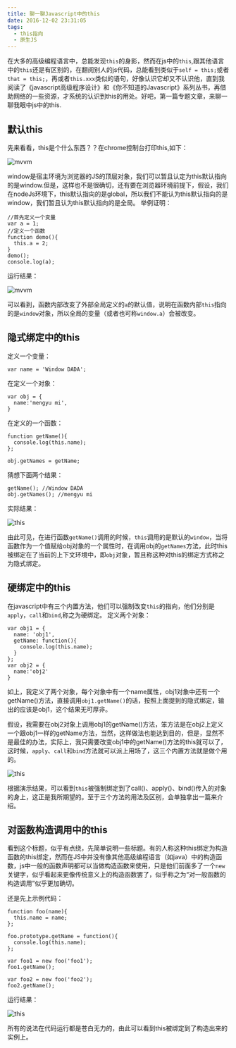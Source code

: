 ```yaml
---
title: 聊一聊Javascript中的this
date: 2016-12-02 23:31:05
tags:
  - this指向
  - 原生JS
---
```

在大多的高级编程语言中，总能发现`this`的身影，然而在js中的`this`,跟其他语言中的`this`还是有区别的，在翻阅别人的js代码，总能看到类似于`self = this;`或者`that = this;`，再或者`this.xxx`类似的语句，好像认识它却又不认识他，直到我阅读了《javascript高级程序设计》和《你不知道的Javascript》系列丛书，再借助网络的一些资源，才系统的认识到this的用处。好吧，第一篇专题文章，来聊一聊我眼中js中的this.
<!-- more -->
## 默认this
先来看看，this是个什么东西？？在chrome控制台打印this,如下：

![mvvm](/images/2016/12/1202/this1.png)


window是宿主环境为浏览器的JS的顶层对象，我们可以暂且认定为this默认指向的是window.但是，这样也不是很确切，还有要在浏览器环境前提下，假设，我们在nodeJs环境下，this默认指向的是global，所以我们不能认为this默认指向的是window，我们暂且认为this默认指向的是全局。
举例证明：
```
//首先定义一个变量
var a = 1;
//定义一个函数
function demo(){
  this.a = 2;
}
demo();
console.log(a);
```

运行结果：

![mvvm](/images/2016/12/1202/defaultImg.png)

可以看到，函数内部改变了外部全局定义的`a`的默认值，说明在函数内部`this`指向的是`window`对象，所以全局的变量（或者也可称`window.a`）会被改变。

## 隐式绑定中的this
定义一个变量：
```
var name = 'Window DADA';
```
在定义一个对象：
```
var obj = {
  name:'mengyu mi',
}
```
在定义的一个函数：
```
function getName(){
  console.log(this.name);
};
```
```
obj.getNames = getName;
```
猜想下面两个结果：
```
getName(); //Window DADA
obj.getNames(); //mengyu mi
```
实际结果：

![this](/images/2016/12/1202/this2.png)

由此可见，在进行函数`getName()`调用的时候，`this`调用的是默认的`window`，当将函数作为一个值赋给obj对象的一个属性时，在调用obj的`getNames`方法，此时this被绑定在了当前的上下文环境中，即`obj`对象，暂且称这种对this的绑定方式称之为隐式绑定。

## 硬绑定中的this
在javascript中有三个内置方法，他们可以强制改变`this`的指向，他们分别是`apply`，`call`和`bind`,称之为硬绑定。
定义两个对象：
```
var obj1 = {
  name: 'obj1',
  getName: function(){
    console.log(this.name);
  }
};
var obj2 = {
  name:'obj2'
}
```
如上，我定义了两个对象，每个对象中有一个name属性，obj1对象中还有一个getName()方法，直接调用`obj1.getName()`的话，按照上面提到的隐式绑定，输出的应该是obj1，这个结果无可厚非。

假设，我需要在obj2对象上调用obj1的getName()方法，笨方法是在obj2上定义一个跟obj1一样的getName方法，当然，这样做法也能达到目的，但是，显然不是最佳的办法，实际上，我只需要改变obj1中的getName()方法的this就可以了，这时候，`apply`、`call`和`bind`方法就可以派上用场了，这三个内置方法就是做个用的。

![this](/images/2016/12/1202/this3.png)

根据演示结果，可以看到`this`被强制绑定到了call()、apply()、bind()传入的对象的身上，这正是我所期望的。至于三个方法的用法及区别，会单独拿出一篇来介绍。

## 对函数构造调用中的this
看到这个标题，似乎有点绕，先简单说明一些标题。有的人称这种this绑定为构造函数的this绑定，然而在JS中并没有像其他高级编程语言（如java）中的构造函数，js中一般的函数声明都可以当做构造函数来使用，只是他们前面多了一个`new`关键字，似乎看起来更像传统意义上的构造函数罢了，似乎称之为“对一般函数的构造调用”似乎更加确切。

还是先上示例代码：
```
function foo(name){
  this.name = name;
};

foo.prototype.getName = function(){
  console.log(this.name);
};

var foo1 = new foo('foo1');
foo1.getName();

var foo2 = new foo('foo2');
foo2.getName();

```
运行结果：

![this](/images/2016/12/1202/this4.png)

所有的说法在代码运行都是苍白无力的，由此可以看到this被绑定到了构造出来的实例上。
